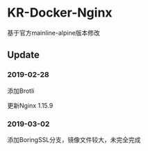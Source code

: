 # KR-Docker-Nginx
基于官方mainline-alpine版本修改
## Update
### 2019-02-28 
添加Brotli

更新Nginx 1.15.9

### 2019-03-02
添加BoringSSL分支，镜像文件较大，未完全完成
